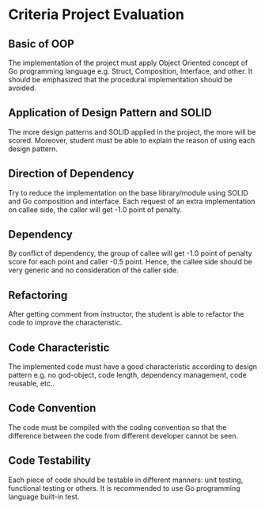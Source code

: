 # Criteria Project Evaluation

## Basic of OOP

The implementation of the project must apply Object Oriented concept of Go
programming language e.g. Struct, Composition, Interface, and other. It should
be emphasized that the procedural implementation should be avoided. 

## Application of Design Pattern and SOLID

The more design patterns and SOLID applied in the project, the more will be scored.
Moreover, student must be able to explain the reason of using each design pattern.

## Direction of Dependency

Try to reduce the implementation on the base library/module using SOLID and
Go composition and interface. Each request of an extra implementation on callee
side, the caller will get -1.0 point of penalty.

## Dependency

By conflict of dependency, the group of callee will get -1.0 point of penalty score
for each point and caller -0.5 point. Hence, the callee side should be very generic
and no consideration of the caller side.

## Refactoring

After getting comment from instructor, the student is able to refactor the code
to improve the characteristic.

## Code Characteristic

The implemented code must have a good characteristic according to design pattern
e.g. no god-object, code length, dependency management, code reusable, etc..

## Code Convention

The code must be compiled with the coding convention so that the difference between
the code from different developer cannot be seen.

## Code Testability

Each piece of code should be testable in different manners: unit testing, functional testing
or others. It is recommended to use Go programming language built-in test.